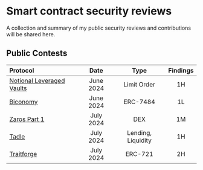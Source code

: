 # Smart contract security reviews

A collection and summary of my public security reviews and contributions will be shared here.

## Public Contests



| Protocol           | Date       | Type                | Findings             | 
| :----------------- | :---------:| :-----------------: | :------------------: |
| [Notional Leveraged Vaults](https://audits.sherlock.xyz/contests/446/report)        | June 2024     | Limit Order    | 1H     
| [Biconomy](https://solodit.xyz/issues/create-account-from-registryfactory-contract-reverts-due-to-unsorted-external-attesters-codehawks-biconomy-nexus-git)        | June 2024     |  ERC-7484    | 1L     
| [Zaros Part 1](https://codehawks.cyfrin.io/c/2024-07-zaros)        | July 2024     | DEX    | 1M     |
| [Tadle](https://codehawks.cyfrin.io/c/2024-08-tadle/s/105/)        | July 2024     | Lending, Liquidity    | 1H   
| [Traitforge](https://code4rena.com/reports/2024-07-traitforge)        | July 2024     | ERC-721    | 2H  
